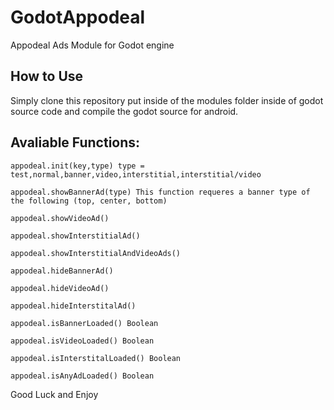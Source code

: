  GodotAppodeal
==================
  Appodeal Ads Module for Godot engine

How to Use
-------------
Simply clone this repository put inside of the modules folder inside of godot source code and compile the godot source for android.

Avaliable Functions:
---------------------
    appodeal.init(key,type) type = test,normal,banner,video,interstitial,interstitial/video
    
    appodeal.showBannerAd(type) This function requeres a banner type of the following (top, center, bottom)
    
    appodeal.showVideoAd()
    
    appodeal.showInterstitialAd()
    
    appodeal.showInterstitialAndVideoAds()
    
    appodeal.hideBannerAd()
    
    appodeal.hideVideoAd()
    
    appodeal.hideInterstitalAd()
    
    appodeal.isBannerLoaded() Boolean
    
    appodeal.isVideoLoaded() Boolean
    
    appodeal.isInterstitalLoaded() Boolean
    
    appodeal.isAnyAdLoaded() Boolean

Good Luck and Enjoy
